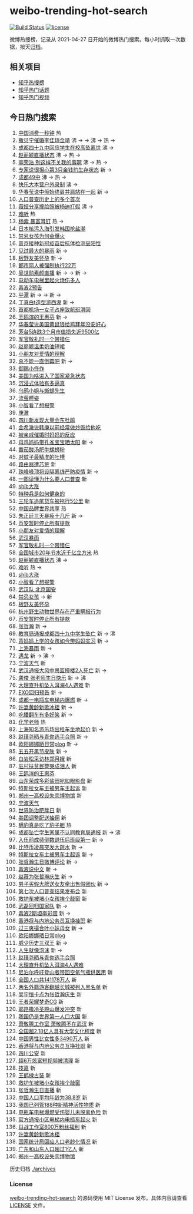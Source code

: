 # weibo-trending-hot-search

[![Build Status](https://github.com/justjavac/weibo-trending-hot-search/workflows/ci/badge.svg?branch=master)](https://github.com/justjavac/weibo-trending-hot-search/actions)
[![license](https://img.shields.io/github/license/justjavac/weibo-trending-hot-search)](https://github.com/justjavac/weibo-trending-hot-search/blob/master/LICENSE)

微博热搜榜，记录从 2021-04-27 日开始的微博热门搜索。每小时抓取一次数据，按天[归档](./archives)。

## 相关项目

- [知乎热搜榜](https://github.com/justjavac/zhihu-trending-top-search)
- [知乎热门话题](https://github.com/justjavac/zhihu-trending-hot-questions)
- [知乎热门视频](https://github.com/justjavac/zhihu-trending-hot-video)

## 今日热门搜索

<!-- BEGIN -->
<!-- 最后更新时间 Tue May 11 2021 11:28:10 GMT+0800 (China Standard Time) -->

1. [中国消费一秒钟](https://s.weibo.com//weibo?q=%23%E4%B8%AD%E5%9B%BD%E6%B6%88%E8%B4%B9%E4%B8%80%E7%A7%92%E9%92%9F%23&Refer=new_time)
   热
2. [撒贝宁催婚李佳琦金靖](https://s.weibo.com//weibo?q=%23%E6%92%92%E8%B4%9D%E5%AE%81%E5%82%AC%E5%A9%9A%E6%9D%8E%E4%BD%B3%E7%90%A6%E9%87%91%E9%9D%96%23&Refer=top)
   沸 -> -> 沸 -> 热 ->
3. [成都四十九中回应学生在校高坠离世](https://s.weibo.com//weibo?q=%23%E6%88%90%E9%83%BD%E5%9B%9B%E5%8D%81%E4%B9%9D%E4%B8%AD%E5%9B%9E%E5%BA%94%E5%AD%A6%E7%94%9F%E5%9C%A8%E6%A0%A1%E9%AB%98%E5%9D%A0%E7%A6%BB%E4%B8%96%23&Refer=top)
   沸 ->
4. [赵丽颖直播状态](https://s.weibo.com//weibo?q=%23%E8%B5%B5%E4%B8%BD%E9%A2%96%E7%9B%B4%E6%92%AD%E7%8A%B6%E6%80%81%23&Refer=top)
   沸 -> 热 ->
5. [李荣浩 别这样不关我的事啊](https://s.weibo.com//weibo?q=%E6%9D%8E%E8%8D%A3%E6%B5%A9%20%E5%88%AB%E8%BF%99%E6%A0%B7%E4%B8%8D%E5%85%B3%E6%88%91%E7%9A%84%E4%BA%8B%E5%95%8A&Refer=top)
   沸 -> 热 ->
6. [专家说很担心第3只金钱豹生存状态](https://s.weibo.com//weibo?q=%23%E4%B8%93%E5%AE%B6%E8%AF%B4%E5%BE%88%E6%8B%85%E5%BF%83%E7%AC%AC3%E5%8F%AA%E9%87%91%E9%92%B1%E8%B1%B9%E7%94%9F%E5%AD%98%E7%8A%B6%E6%80%81%23&Refer=top)
   新 ->
7. [成都49中](https://s.weibo.com//weibo?q=%23%E6%88%90%E9%83%BD49%E4%B8%AD%23&Refer=top)
   沸 -> 热 ->
8. [快乐大本营户外录制](https://s.weibo.com//weibo?q=%23%E5%BF%AB%E4%B9%90%E5%A4%A7%E6%9C%AC%E8%90%A5%E6%88%B7%E5%A4%96%E5%BD%95%E5%88%B6%23&Refer=top)
   沸 ->
9. [华春莹说中俄始终肩并肩站在一起](https://s.weibo.com//weibo?q=%23%E5%8D%8E%E6%98%A5%E8%8E%B9%E8%AF%B4%E4%B8%AD%E4%BF%84%E5%A7%8B%E7%BB%88%E8%82%A9%E5%B9%B6%E8%82%A9%E7%AB%99%E5%9C%A8%E4%B8%80%E8%B5%B7%23&Refer=top)
   新 ->
10. [人口普查历史上的多个首次](https://s.weibo.com//weibo?q=%23%E4%BA%BA%E5%8F%A3%E6%99%AE%E6%9F%A5%E5%8E%86%E5%8F%B2%E4%B8%8A%E7%9A%84%E5%A4%9A%E4%B8%AA%E9%A6%96%E6%AC%A1%23&Refer=top)
11. [薇娅分享撞脸照被杨迪打假](https://s.weibo.com//weibo?q=%23%E8%96%87%E5%A8%85%E5%88%86%E4%BA%AB%E6%92%9E%E8%84%B8%E7%85%A7%E8%A2%AB%E6%9D%A8%E8%BF%AA%E6%89%93%E5%81%87%23&Refer=top)
    沸 ->
12. [难听](https://s.weibo.com//weibo?q=%E9%9A%BE%E5%90%AC&Refer=top) 热
13. [杨紫 暴富耳钉](https://s.weibo.com//weibo?q=%E6%9D%A8%E7%B4%AB%20%E6%9A%B4%E5%AF%8C%E8%80%B3%E9%92%89&Refer=top)
    热 ->
14. [日本核污入海引发韩国抢盐潮](https://s.weibo.com//weibo?q=%23%E6%97%A5%E6%9C%AC%E6%A0%B8%E6%B1%A1%E5%85%A5%E6%B5%B7%E5%BC%95%E5%8F%91%E9%9F%A9%E5%9B%BD%E6%8A%A2%E7%9B%90%E6%BD%AE%23&Refer=top)
15. [禁忌女孩为何会爆火](https://s.weibo.com//weibo?q=%23%E7%A6%81%E5%BF%8C%E5%A5%B3%E5%AD%A9%E4%B8%BA%E4%BD%95%E4%BC%9A%E7%88%86%E7%81%AB%23&Refer=top)
16. [普京接种新冠疫苗后抗体检测呈阳性](https://s.weibo.com//weibo?q=%23%E6%99%AE%E4%BA%AC%E6%8E%A5%E7%A7%8D%E6%96%B0%E5%86%A0%E7%96%AB%E8%8B%97%E5%90%8E%E6%8A%97%E4%BD%93%E6%A3%80%E6%B5%8B%E5%91%88%E9%98%B3%E6%80%A7%23&Refer=top)
17. [见过最大的暴雨](https://s.weibo.com//weibo?q=%23%E8%A7%81%E8%BF%87%E6%9C%80%E5%A4%A7%E7%9A%84%E6%9A%B4%E9%9B%A8%23&Refer=top)
    新 ->
18. [板野友美怀孕](https://s.weibo.com//weibo?q=%23%E6%9D%BF%E9%87%8E%E5%8F%8B%E7%BE%8E%E6%80%80%E5%AD%95%23&Refer=top)
    新 ->
19. [都市丽人被强制执行22万](https://s.weibo.com//weibo?q=%E9%83%BD%E5%B8%82%E4%B8%BD%E4%BA%BA%E8%A2%AB%E5%BC%BA%E5%88%B6%E6%89%A7%E8%A1%8C22%E4%B8%87&Refer=top)
20. [吴世勋素颜直播](https://s.weibo.com//weibo?q=%23%E5%90%B4%E4%B8%96%E5%8B%8B%E7%B4%A0%E9%A2%9C%E7%9B%B4%E6%92%AD%23&Refer=top)
    新 -> -> 新 ->
21. [电动车电梯里起火烧伤多人](https://s.weibo.com//weibo?q=%23%E7%94%B5%E5%8A%A8%E8%BD%A6%E7%94%B5%E6%A2%AF%E9%87%8C%E8%B5%B7%E7%81%AB%E7%83%A7%E4%BC%A4%E5%A4%9A%E4%BA%BA%23&Refer=top)
22. [毒液2预告](https://s.weibo.com//weibo?q=%23%E6%AF%92%E6%B6%B22%E9%A2%84%E5%91%8A%23&Refer=top)
23. [平潭](https://s.weibo.com//weibo?q=%E5%B9%B3%E6%BD%AD&Refer=top) 新 -> -> 新 ->
24. [丁真白t造型游西湖](https://s.weibo.com//weibo?q=%23%E4%B8%81%E7%9C%9F%E7%99%BDt%E9%80%A0%E5%9E%8B%E6%B8%B8%E8%A5%BF%E6%B9%96%23&Refer=top)
    新 ->
25. [首都机场一女子占座致航班滑回](https://s.weibo.com//weibo?q=%23%E9%A6%96%E9%83%BD%E6%9C%BA%E5%9C%BA%E4%B8%80%E5%A5%B3%E5%AD%90%E5%8D%A0%E5%BA%A7%E8%87%B4%E8%88%AA%E7%8F%AD%E6%BB%91%E5%9B%9E%23&Refer=top)
26. [王鸥演的王惠芬](https://s.weibo.com//weibo?q=%23%E7%8E%8B%E9%B8%A5%E6%BC%94%E7%9A%84%E7%8E%8B%E6%83%A0%E8%8A%AC%23&Refer=top)
    新 ->
27. [华春莹说美国黄鼠狼给鸡拜年没安好心](https://s.weibo.com//weibo?q=%23%E5%8D%8E%E6%98%A5%E8%8E%B9%E8%AF%B4%E7%BE%8E%E5%9B%BD%E9%BB%84%E9%BC%A0%E7%8B%BC%E7%BB%99%E9%B8%A1%E6%8B%9C%E5%B9%B4%E6%B2%A1%E5%AE%89%E5%A5%BD%E5%BF%83%23&Refer=top)
28. [茅台5连跌3个月市值损失近9500亿](https://s.weibo.com//weibo?q=%23%E8%8C%85%E5%8F%B05%E8%BF%9E%E8%B7%8C3%E4%B8%AA%E6%9C%88%E5%B8%82%E5%80%BC%E6%8D%9F%E5%A4%B1%E8%BF%919500%E4%BA%BF%23&Refer=top)
29. [军官敬礼时一个带错仨](https://s.weibo.com//weibo?q=%23%E5%86%9B%E5%AE%98%E6%95%AC%E7%A4%BC%E6%97%B6%E4%B8%80%E4%B8%AA%E5%B8%A6%E9%94%99%E4%BB%A8%23&Refer=top)
30. [赵丽颖温柔奶油短裙](https://s.weibo.com//weibo?q=%23%E8%B5%B5%E4%B8%BD%E9%A2%96%E6%B8%A9%E6%9F%94%E5%A5%B6%E6%B2%B9%E7%9F%AD%E8%A3%99%23&Refer=top)
31. [小朋友对爱情的理解](https://s.weibo.com//weibo?q=%E5%B0%8F%E6%9C%8B%E5%8F%8B%E5%AF%B9%E7%88%B1%E6%83%85%E7%9A%84%E7%90%86%E8%A7%A3&Refer=top)
32. [总不能一直倒霉吧](https://s.weibo.com//weibo?q=%23%E6%80%BB%E4%B8%8D%E8%83%BD%E4%B8%80%E7%9B%B4%E5%80%92%E9%9C%89%E5%90%A7%23&Refer=top)
    新 ->
33. [御赐小仵作](https://s.weibo.com//weibo?q=%E5%BE%A1%E8%B5%90%E5%B0%8F%E4%BB%B5%E4%BD%9C&Refer=top)
34. [美国为啥进入了国家紧急状态](https://s.weibo.com//weibo?q=%23%E7%BE%8E%E5%9B%BD%E4%B8%BA%E5%95%A5%E8%BF%9B%E5%85%A5%E4%BA%86%E5%9B%BD%E5%AE%B6%E7%B4%A7%E6%80%A5%E7%8A%B6%E6%80%81%23&Refer=top)
35. [沉浸式体验有多逼真](https://s.weibo.com//weibo?q=%23%E6%B2%89%E6%B5%B8%E5%BC%8F%E4%BD%93%E9%AA%8C%E6%9C%89%E5%A4%9A%E9%80%BC%E7%9C%9F%23&Refer=top)
36. [乌鸦小姐与蜥蜴先生](https://s.weibo.com//weibo?q=%E4%B9%8C%E9%B8%A6%E5%B0%8F%E5%A7%90%E4%B8%8E%E8%9C%A5%E8%9C%B4%E5%85%88%E7%94%9F&Refer=top)
37. [流萤睡姿](https://s.weibo.com//weibo?q=%23%E6%B5%81%E8%90%A4%E7%9D%A1%E5%A7%BF%23&Refer=top)
38. [小智看了想报警](https://s.weibo.com//weibo?q=%E5%B0%8F%E6%99%BA%E7%9C%8B%E4%BA%86%E6%83%B3%E6%8A%A5%E8%AD%A6&Refer=top)
39. [庚澈](https://s.weibo.com//weibo?q=%E5%BA%9A%E6%BE%88&Refer=top)
40. [四川新发现大量会东杜鹃](https://s.weibo.com//weibo?q=%23%E5%9B%9B%E5%B7%9D%E6%96%B0%E5%8F%91%E7%8E%B0%E5%A4%A7%E9%87%8F%E4%BC%9A%E4%B8%9C%E6%9D%9C%E9%B9%83%23&Refer=top)
41. [金希澈说韩庚以前经常做炒饭给他吃](https://s.weibo.com//weibo?q=%23%E9%87%91%E5%B8%8C%E6%BE%88%E8%AF%B4%E9%9F%A9%E5%BA%9A%E4%BB%A5%E5%89%8D%E7%BB%8F%E5%B8%B8%E5%81%9A%E7%82%92%E9%A5%AD%E7%BB%99%E4%BB%96%E5%90%83%23&Refer=top)
42. [被亲戚催婚时妈妈的反应](https://s.weibo.com//weibo?q=%23%E8%A2%AB%E4%BA%B2%E6%88%9A%E5%82%AC%E5%A9%9A%E6%97%B6%E5%A6%88%E5%A6%88%E7%9A%84%E5%8F%8D%E5%BA%94%23&Refer=top)
43. [母鸡妈妈带孔雀宝宝晒太阳](https://s.weibo.com//weibo?q=%23%E6%AF%8D%E9%B8%A1%E5%A6%88%E5%A6%88%E5%B8%A6%E5%AD%94%E9%9B%80%E5%AE%9D%E5%AE%9D%E6%99%92%E5%A4%AA%E9%98%B3%23&Refer=top)
    新 ->
44. [番茄酸汤肥牛螺蛳粉](https://s.weibo.com//weibo?q=%23%E7%95%AA%E8%8C%84%E9%85%B8%E6%B1%A4%E8%82%A5%E7%89%9B%E8%9E%BA%E8%9B%B3%E7%B2%89%23&Refer=top)
45. [对蚊子最精准的吐槽](https://s.weibo.com//weibo?q=%23%E5%AF%B9%E8%9A%8A%E5%AD%90%E6%9C%80%E7%B2%BE%E5%87%86%E7%9A%84%E5%90%90%E6%A7%BD%23&Refer=top)
46. [路由器遭芯荒](https://s.weibo.com//weibo?q=%23%E8%B7%AF%E7%94%B1%E5%99%A8%E9%81%AD%E8%8A%AF%E8%8D%92%23&Refer=top)
    新
47. [珠峰峰顶将设隔离线严防疫情](https://s.weibo.com//weibo?q=%23%E7%8F%A0%E5%B3%B0%E5%B3%B0%E9%A1%B6%E5%B0%86%E8%AE%BE%E9%9A%94%E7%A6%BB%E7%BA%BF%E4%B8%A5%E9%98%B2%E7%96%AB%E6%83%85%23&Refer=top)
    新 ->
48. [一图读懂为什么要人口普查](https://s.weibo.com//weibo?q=%23%E4%B8%80%E5%9B%BE%E8%AF%BB%E6%87%82%E4%B8%BA%E4%BB%80%E4%B9%88%E8%A6%81%E4%BA%BA%E5%8F%A3%E6%99%AE%E6%9F%A5%23&Refer=top)
    新
49. [shib大涨](https://s.weibo.com//weibo?q=%23shib%E5%A4%A7%E6%B6%A8%23&Refer=top)
50. [特种兵是如何健身的](https://s.weibo.com//weibo?q=%23%E7%89%B9%E7%A7%8D%E5%85%B5%E6%98%AF%E5%A6%82%E4%BD%95%E5%81%A5%E8%BA%AB%E7%9A%84%23&Refer=top)
51. [三轮车追尾货车被拖行5公里](https://s.weibo.com//weibo?q=%23%E4%B8%89%E8%BD%AE%E8%BD%A6%E8%BF%BD%E5%B0%BE%E8%B4%A7%E8%BD%A6%E8%A2%AB%E6%8B%96%E8%A1%8C5%E5%85%AC%E9%87%8C%23&Refer=top)
    新
52. [中国品牌世界共享](https://s.weibo.com//weibo?q=%23%E4%B8%AD%E5%9B%BD%E5%93%81%E7%89%8C%E4%B8%96%E7%95%8C%E5%85%B1%E4%BA%AB%23&Refer=new_time)
    热
53. [朱正廷三天暴瘦十几斤](https://s.weibo.com//weibo?q=%23%E6%9C%B1%E6%AD%A3%E5%BB%B7%E4%B8%89%E5%A4%A9%E6%9A%B4%E7%98%A6%E5%8D%81%E5%87%A0%E6%96%A4%23&Refer=top)
    新 ->
54. [币安暂时停止所有提款](https://s.weibo.com//weibo?q=%E5%B8%81%E5%AE%89%E6%9A%82%E6%97%B6%E5%81%9C%E6%AD%A2%E6%89%80%E6%9C%89%E6%8F%90%E6%AC%BE&Refer=top)
55. [小朋友对爱情的理解](https://s.weibo.com//weibo?q=%23%E5%B0%8F%E6%9C%8B%E5%8F%8B%E5%AF%B9%E7%88%B1%E6%83%85%E7%9A%84%E7%90%86%E8%A7%A3%23&Refer=top)
56. [武汉暴雨](https://s.weibo.com//weibo?q=%E6%AD%A6%E6%B1%89%E6%9A%B4%E9%9B%A8&Refer=top)
57. [军官敬礼时一个带错仨](https://s.weibo.com//weibo?q=%E5%86%9B%E5%AE%98%E6%95%AC%E7%A4%BC%E6%97%B6%E4%B8%80%E4%B8%AA%E5%B8%A6%E9%94%99%E4%BB%A8&Refer=top)
58. [全国城市20年节水近千亿立方米](https://s.weibo.com//weibo?q=%23%E5%85%A8%E5%9B%BD%E5%9F%8E%E5%B8%8220%E5%B9%B4%E8%8A%82%E6%B0%B4%E8%BF%91%E5%8D%83%E4%BA%BF%E7%AB%8B%E6%96%B9%E7%B1%B3%23&Refer=new_time)
    热
59. [赵丽颖直播状态](https://s.weibo.com//weibo?q=%E8%B5%B5%E4%B8%BD%E9%A2%96%E7%9B%B4%E6%92%AD%E7%8A%B6%E6%80%81&Refer=top)
    沸 ->
60. [难听](https://s.weibo.com//weibo?q=%23%E9%9A%BE%E5%90%AC%23&Refer=top) 热 ->
61. [shib大涨](https://s.weibo.com//weibo?q=shib%E5%A4%A7%E6%B6%A8&Refer=top)
62. [小智看了想报警](https://s.weibo.com//weibo?q=%23%E5%B0%8F%E6%99%BA%E7%9C%8B%E4%BA%86%E6%83%B3%E6%8A%A5%E8%AD%A6%23&Refer=top)
63. [武汉队 北京国安](https://s.weibo.com//weibo?q=%E6%AD%A6%E6%B1%89%E9%98%9F%20%E5%8C%97%E4%BA%AC%E5%9B%BD%E5%AE%89&Refer=top)
64. [禁忌女孩](https://s.weibo.com//weibo?q=%E7%A6%81%E5%BF%8C%E5%A5%B3%E5%AD%A9&Refer=top)
    -> 新
65. [板野友美怀孕](https://s.weibo.com//weibo?q=%E6%9D%BF%E9%87%8E%E5%8F%8B%E7%BE%8E%E6%80%80%E5%AD%95&Refer=top)
66. [杭州野生动物世界存在严重瞒报行为](https://s.weibo.com//weibo?q=%23%E6%9D%AD%E5%B7%9E%E9%87%8E%E7%94%9F%E5%8A%A8%E7%89%A9%E4%B8%96%E7%95%8C%E5%AD%98%E5%9C%A8%E4%B8%A5%E9%87%8D%E7%9E%92%E6%8A%A5%E8%A1%8C%E4%B8%BA%23&Refer=top)
67. [币安暂时停止所有提款](https://s.weibo.com//weibo?q=%23%E5%B8%81%E5%AE%89%E6%9A%82%E6%97%B6%E5%81%9C%E6%AD%A2%E6%89%80%E6%9C%89%E6%8F%90%E6%AC%BE%23&Refer=top)
68. [张哲瀚](https://s.weibo.com//weibo?q=%E5%BC%A0%E5%93%B2%E7%80%9A&Refer=top) 新
    ->
69. [教育局通报成都四十九中学生坠亡](https://s.weibo.com//weibo?q=%23%E6%95%99%E8%82%B2%E5%B1%80%E9%80%9A%E6%8A%A5%E6%88%90%E9%83%BD%E5%9B%9B%E5%8D%81%E4%B9%9D%E4%B8%AD%E5%AD%A6%E7%94%9F%E5%9D%A0%E4%BA%A1%23&Refer=top)
    新 -> 沸
70. [背妈妈上学的女孩如今带妈妈实习](https://s.weibo.com//weibo?q=%23%E8%83%8C%E5%A6%88%E5%A6%88%E4%B8%8A%E5%AD%A6%E7%9A%84%E5%A5%B3%E5%AD%A9%E5%A6%82%E4%BB%8A%E5%B8%A6%E5%A6%88%E5%A6%88%E5%AE%9E%E4%B9%A0%23&Refer=top)
    新 ->
71. [上海暴雨](https://s.weibo.com//weibo?q=%E4%B8%8A%E6%B5%B7%E6%9A%B4%E9%9B%A8&Refer=top)
    新 ->
72. [遇龙](https://s.weibo.com//weibo?q=%E9%81%87%E9%BE%99&Refer=top) 新 -> 沸 ->
73. [宁波天气](https://s.weibo.com//weibo?q=%E5%AE%81%E6%B3%A2%E5%A4%A9%E6%B0%94&Refer=top)
    新
74. [武汉通报大风中吊篮撞楼2人死亡](https://s.weibo.com//weibo?q=%23%E6%AD%A6%E6%B1%89%E9%80%9A%E6%8A%A5%E5%A4%A7%E9%A3%8E%E4%B8%AD%E5%90%8A%E7%AF%AE%E6%92%9E%E6%A5%BC2%E4%BA%BA%E6%AD%BB%E4%BA%A1%23&Refer=top)
    新 ->
75. [龚俊 张老师生日快乐](https://s.weibo.com//weibo?q=%E9%BE%9A%E4%BF%8A%20%E5%BC%A0%E8%80%81%E5%B8%88%E7%94%9F%E6%97%A5%E5%BF%AB%E4%B9%90&Refer=top)
    新 -> 沸
76. [大理直升机坠入洱海4人遇难](https://s.weibo.com//weibo?q=%23%E5%A4%A7%E7%90%86%E7%9B%B4%E5%8D%87%E6%9C%BA%E5%9D%A0%E5%85%A5%E6%B4%B1%E6%B5%B74%E4%BA%BA%E9%81%87%E9%9A%BE%23&Refer=top)
    新
77. [EXO回归预告](https://s.weibo.com//weibo?q=%23EXO%E5%9B%9E%E5%BD%92%E9%A2%84%E5%91%8A%23&Refer=top)
    新 ->
78. [成都一电瓶车电梯内爆燃](https://s.weibo.com//weibo?q=%23%E6%88%90%E9%83%BD%E4%B8%80%E7%94%B5%E7%93%B6%E8%BD%A6%E7%94%B5%E6%A2%AF%E5%86%85%E7%88%86%E7%87%83%23&Refer=top)
    新 ->
79. [许嵩黄龄新歌冰柜](https://s.weibo.com//weibo?q=%E8%AE%B8%E5%B5%A9%E9%BB%84%E9%BE%84%E6%96%B0%E6%AD%8C%E5%86%B0%E6%9F%9C&Refer=top)
    新 ->
80. [吃播翻车有多好笑](https://s.weibo.com//weibo?q=%23%E5%90%83%E6%92%AD%E7%BF%BB%E8%BD%A6%E6%9C%89%E5%A4%9A%E5%A5%BD%E7%AC%91%23&Refer=top)
    新 ->
81. [化学老师](https://s.weibo.com//weibo?q=%E5%8C%96%E5%AD%A6%E8%80%81%E5%B8%88&Refer=top)
    热
82. [上海知名游乐场出租车坐地起价](https://s.weibo.com//weibo?q=%E4%B8%8A%E6%B5%B7%E7%9F%A5%E5%90%8D%E6%B8%B8%E4%B9%90%E5%9C%BA%E5%87%BA%E7%A7%9F%E8%BD%A6%E5%9D%90%E5%9C%B0%E8%B5%B7%E4%BB%B7&Refer=top)
    新 ->
83. [赵瑾尧晒与青你选手合照](https://s.weibo.com//weibo?q=%23%E8%B5%B5%E7%91%BE%E5%B0%A7%E6%99%92%E4%B8%8E%E9%9D%92%E4%BD%A0%E9%80%89%E6%89%8B%E5%90%88%E7%85%A7%23&Refer=top)
    新 ->
84. [欧阳娜娜晒日常plog](https://s.weibo.com//weibo?q=%E6%AC%A7%E9%98%B3%E5%A8%9C%E5%A8%9C%E6%99%92%E6%97%A5%E5%B8%B8plog&Refer=top)
    新 ->
85. [五五开黑节皮肤](https://s.weibo.com//weibo?q=%23%E4%BA%94%E4%BA%94%E5%BC%80%E9%BB%91%E8%8A%82%E7%9A%AE%E8%82%A4%23&Refer=top)
    新 ->
86. [白岩松采访林郑月娥](https://s.weibo.com//weibo?q=%23%E7%99%BD%E5%B2%A9%E6%9D%BE%E9%87%87%E8%AE%BF%E6%9E%97%E9%83%91%E6%9C%88%E5%A8%A5%23&Refer=top)
    新
87. [驻村扶贫民警哭成泪人](https://s.weibo.com//weibo?q=%23%E9%A9%BB%E6%9D%91%E6%89%B6%E8%B4%AB%E6%B0%91%E8%AD%A6%E5%93%AD%E6%88%90%E6%B3%AA%E4%BA%BA%23&Refer=top)
    新
88. [王鸥演的王惠芬](https://s.weibo.com//weibo?q=%E7%8E%8B%E9%B8%A5%E6%BC%94%E7%9A%84%E7%8E%8B%E6%83%A0%E8%8A%AC&Refer=top)
89. [山东荣成多彩盐田宛如眼影盘](https://s.weibo.com//weibo?q=%23%E5%B1%B1%E4%B8%9C%E8%8D%A3%E6%88%90%E5%A4%9A%E5%BD%A9%E7%9B%90%E7%94%B0%E5%AE%9B%E5%A6%82%E7%9C%BC%E5%BD%B1%E7%9B%98%23&Refer=top)
    新
90. [特斯拉女车主被男车主起诉](https://s.weibo.com//weibo?q=%E7%89%B9%E6%96%AF%E6%8B%89%E5%A5%B3%E8%BD%A6%E4%B8%BB%E8%A2%AB%E7%94%B7%E8%BD%A6%E4%B8%BB%E8%B5%B7%E8%AF%89&Refer=top)
    新
91. [郑州一高校设失恋博物馆](https://s.weibo.com//weibo?q=%E9%83%91%E5%B7%9E%E4%B8%80%E9%AB%98%E6%A0%A1%E8%AE%BE%E5%A4%B1%E6%81%8B%E5%8D%9A%E7%89%A9%E9%A6%86&Refer=top)
    新
92. [宁波天气](https://s.weibo.com//weibo?q=%23%E5%AE%81%E6%B3%A2%E5%A4%A9%E6%B0%94%23&Refer=top)
93. [世界防治肥胖日](https://s.weibo.com//weibo?q=%E4%B8%96%E7%95%8C%E9%98%B2%E6%B2%BB%E8%82%A5%E8%83%96%E6%97%A5&Refer=top)
    新
94. [美团调整配送抽佣](https://s.weibo.com//weibo?q=%E7%BE%8E%E5%9B%A2%E8%B0%83%E6%95%B4%E9%85%8D%E9%80%81%E6%8A%BD%E4%BD%A3&Refer=top)
    新
95. [瞒豹真是吃了豹子胆](https://s.weibo.com//weibo?q=%23%E7%9E%92%E8%B1%B9%E7%9C%9F%E6%98%AF%E5%90%83%E4%BA%86%E8%B1%B9%E5%AD%90%E8%83%86%23&Refer=new_time)
    热
96. [成都坠亡学生家属不认同教育局通报](https://s.weibo.com//weibo?q=%23%E6%88%90%E9%83%BD%E5%9D%A0%E4%BA%A1%E5%AD%A6%E7%94%9F%E5%AE%B6%E5%B1%9E%E4%B8%8D%E8%AE%A4%E5%90%8C%E6%95%99%E8%82%B2%E5%B1%80%E9%80%9A%E6%8A%A5%23&Refer=top)
    新 -> 沸
97. [入伍前成绩倒数退伍后班级第一](https://s.weibo.com//weibo?q=%23%E5%85%A5%E4%BC%8D%E5%89%8D%E6%88%90%E7%BB%A9%E5%80%92%E6%95%B0%E9%80%80%E4%BC%8D%E5%90%8E%E7%8F%AD%E7%BA%A7%E7%AC%AC%E4%B8%80%23&Refer=top)
    新 ->
98. [比特币凌晨突发大跳水](https://s.weibo.com//weibo?q=%23%E6%AF%94%E7%89%B9%E5%B8%81%E5%87%8C%E6%99%A8%E7%AA%81%E5%8F%91%E5%A4%A7%E8%B7%B3%E6%B0%B4%23&Refer=top)
    新 ->
99. [特斯拉女车主被男车主起诉](https://s.weibo.com//weibo?q=%23%E7%89%B9%E6%96%AF%E6%8B%89%E5%A5%B3%E8%BD%A6%E4%B8%BB%E8%A2%AB%E7%94%B7%E8%BD%A6%E4%B8%BB%E8%B5%B7%E8%AF%89%23&Refer=top)
    新 ->
100. [张哲瀚生日微博评论](https://s.weibo.com//weibo?q=%23%E5%BC%A0%E5%93%B2%E7%80%9A%E7%94%9F%E6%97%A5%E5%BE%AE%E5%8D%9A%E8%AF%84%E8%AE%BA%23&Refer=top)
     新 ->
101. [毒液说中文](https://s.weibo.com//weibo?q=%23%E6%AF%92%E6%B6%B2%E8%AF%B4%E4%B8%AD%E6%96%87%23&Refer=top)
     新 ->
102. [赵薇为张哲瀚庆生](https://s.weibo.com//weibo?q=%23%E8%B5%B5%E8%96%87%E4%B8%BA%E5%BC%A0%E5%93%B2%E7%80%9A%E5%BA%86%E7%94%9F%23&Refer=top)
     新 ->
103. [男子买假大牌送女友牵出售假团伙](https://s.weibo.com//weibo?q=%23%E7%94%B7%E5%AD%90%E4%B9%B0%E5%81%87%E5%A4%A7%E7%89%8C%E9%80%81%E5%A5%B3%E5%8F%8B%E7%89%B5%E5%87%BA%E5%94%AE%E5%81%87%E5%9B%A2%E4%BC%99%23&Refer=top)
     新 ->
104. [第七次人口普查结果发布会](https://s.weibo.com//weibo?q=%E7%AC%AC%E4%B8%83%E6%AC%A1%E4%BA%BA%E5%8F%A3%E6%99%AE%E6%9F%A5%E7%BB%93%E6%9E%9C%E5%8F%91%E5%B8%83%E4%BC%9A&Refer=top)
     新
105. [救护车被堵小女孩挨个敲窗](https://s.weibo.com//weibo?q=%23%E6%95%91%E6%8A%A4%E8%BD%A6%E8%A2%AB%E5%A0%B5%E5%B0%8F%E5%A5%B3%E5%AD%A9%E6%8C%A8%E4%B8%AA%E6%95%B2%E7%AA%97%23&Refer=top)
     新
106. [武磊回归国家队](https://s.weibo.com//weibo?q=%23%E6%AD%A6%E7%A3%8A%E5%9B%9E%E5%BD%92%E5%9B%BD%E5%AE%B6%E9%98%9F%23&Refer=top)
     新 ->
107. [毒液2斯坦李彩蛋](https://s.weibo.com//weibo?q=%23%E6%AF%92%E6%B6%B22%E6%96%AF%E5%9D%A6%E6%9D%8E%E5%BD%A9%E8%9B%8B%23&Refer=top)
     新 ->
108. [香港将与内地公务员互换挂职](https://s.weibo.com//weibo?q=%E9%A6%99%E6%B8%AF%E5%B0%86%E4%B8%8E%E5%86%85%E5%9C%B0%E5%85%AC%E5%8A%A1%E5%91%98%E4%BA%92%E6%8D%A2%E6%8C%82%E8%81%8C&Refer=top)
     新
109. [过三爽撮合叶小妹母女](https://s.weibo.com//weibo?q=%23%E8%BF%87%E4%B8%89%E7%88%BD%E6%92%AE%E5%90%88%E5%8F%B6%E5%B0%8F%E5%A6%B9%E6%AF%8D%E5%A5%B3%23&Refer=top)
     新 ->
110. [欧阳娜娜晒日常plog](https://s.weibo.com//weibo?q=%23%E6%AC%A7%E9%98%B3%E5%A8%9C%E5%A8%9C%E6%99%92%E6%97%A5%E5%B8%B8plog%23&Refer=top)
111. [威少历史三双王](https://s.weibo.com//weibo?q=%E5%A8%81%E5%B0%91%E5%8E%86%E5%8F%B2%E4%B8%89%E5%8F%8C%E7%8E%8B&Refer=top)
     新 ->
112. [人生就像泡沫](https://s.weibo.com//weibo?q=%E4%BA%BA%E7%94%9F%E5%B0%B1%E5%83%8F%E6%B3%A1%E6%B2%AB&Refer=top)
     新 ->
113. [赵瑾尧晒与青你选手合照](https://s.weibo.com//weibo?q=%E8%B5%B5%E7%91%BE%E5%B0%A7%E6%99%92%E4%B8%8E%E9%9D%92%E4%BD%A0%E9%80%89%E6%89%8B%E5%90%88%E7%85%A7&Refer=top)
114. [大理直升机坠入洱海4人遇难](https://s.weibo.com//weibo?q=%E5%A4%A7%E7%90%86%E7%9B%B4%E5%8D%87%E6%9C%BA%E5%9D%A0%E5%85%A5%E6%B4%B1%E6%B5%B74%E4%BA%BA%E9%81%87%E9%9A%BE&Refer=top)
115. [尼泊尔呼吁登山者带回空氧气瓶供医用](https://s.weibo.com//weibo?q=%23%E5%B0%BC%E6%B3%8A%E5%B0%94%E5%91%BC%E5%90%81%E7%99%BB%E5%B1%B1%E8%80%85%E5%B8%A6%E5%9B%9E%E7%A9%BA%E6%B0%A7%E6%B0%94%E7%93%B6%E4%BE%9B%E5%8C%BB%E7%94%A8%23&Refer=top)
     新
116. [全国人口共141178万人](https://s.weibo.com//weibo?q=%23%E5%85%A8%E5%9B%BD%E4%BA%BA%E5%8F%A3%E5%85%B1141178%E4%B8%87%E4%BA%BA%23&Refer=top)
     新
117. [两名外籍游客翻越长城被列入黑名单](https://s.weibo.com//weibo?q=%23%E4%B8%A4%E5%90%8D%E5%A4%96%E7%B1%8D%E6%B8%B8%E5%AE%A2%E7%BF%BB%E8%B6%8A%E9%95%BF%E5%9F%8E%E8%A2%AB%E5%88%97%E5%85%A5%E9%BB%91%E5%90%8D%E5%8D%95%23&Refer=top)
     新
118. [吴宇恒卡点为张哲瀚庆生](https://s.weibo.com//weibo?q=%23%E5%90%B4%E5%AE%87%E6%81%92%E5%8D%A1%E7%82%B9%E4%B8%BA%E5%BC%A0%E5%93%B2%E7%80%9A%E5%BA%86%E7%94%9F%23&Refer=top)
     新
119. [王者荣耀梦奇CG](https://s.weibo.com//weibo?q=%23%E7%8E%8B%E8%80%85%E8%8D%A3%E8%80%80%E6%A2%A6%E5%A5%87CG%23&Refer=top)
     新
120. [耶路撒冷圣殿山爆发冲突](https://s.weibo.com//weibo?q=%E8%80%B6%E8%B7%AF%E6%92%92%E5%86%B7%E5%9C%A3%E6%AE%BF%E5%B1%B1%E7%88%86%E5%8F%91%E5%86%B2%E7%AA%81&Refer=top)
     新
121. [我国仍是世界第一人口大国](https://s.weibo.com//weibo?q=%23%E6%88%91%E5%9B%BD%E4%BB%8D%E6%98%AF%E4%B8%96%E7%95%8C%E7%AC%AC%E4%B8%80%E4%BA%BA%E5%8F%A3%E5%A4%A7%E5%9B%BD%23&Refer=top)
     新
122. [萧敬腾工作室
     萧敬腾不在武汉](https://s.weibo.com//weibo?q=%E8%90%A7%E6%95%AC%E8%85%BE%E5%B7%A5%E4%BD%9C%E5%AE%A4%20%E8%90%A7%E6%95%AC%E8%85%BE%E4%B8%8D%E5%9C%A8%E6%AD%A6%E6%B1%89&Refer=top)
     新
123. [全国超2.18亿人具有大学文化程度](https://s.weibo.com//weibo?q=%23%E5%85%A8%E5%9B%BD%E8%B6%852.18%E4%BA%BF%E4%BA%BA%E5%85%B7%E6%9C%89%E5%A4%A7%E5%AD%A6%E6%96%87%E5%8C%96%E7%A8%8B%E5%BA%A6%23&Refer=top)
     新
124. [中国男性比女性多3490万人](https://s.weibo.com//weibo?q=%23%E4%B8%AD%E5%9B%BD%E7%94%B7%E6%80%A7%E6%AF%94%E5%A5%B3%E6%80%A7%E5%A4%9A3490%E4%B8%87%E4%BA%BA%23&Refer=top)
     新
125. [香港将与内地公务员互换挂职](https://s.weibo.com//weibo?q=%23%E9%A6%99%E6%B8%AF%E5%B0%86%E4%B8%8E%E5%86%85%E5%9C%B0%E5%85%AC%E5%8A%A1%E5%91%98%E4%BA%92%E6%8D%A2%E6%8C%82%E8%81%8C%23&Refer=top)
     新
126. [四川公安](https://s.weibo.com//weibo?q=%E5%9B%9B%E5%B7%9D%E5%85%AC%E5%AE%89&Refer=top)
     新
127. [超6万炫富短视频被清理](https://s.weibo.com//weibo?q=%23%E8%B6%856%E4%B8%87%E7%82%AB%E5%AF%8C%E7%9F%AD%E8%A7%86%E9%A2%91%E8%A2%AB%E6%B8%85%E7%90%86%23&Refer=top)
     新
128. [技嘉](https://s.weibo.com//weibo?q=%E6%8A%80%E5%98%89&Refer=top) 新
129. [王鹤棣古装](https://s.weibo.com//weibo?q=%23%E7%8E%8B%E9%B9%A4%E6%A3%A3%E5%8F%A4%E8%A3%85%23&Refer=top)
     新
130. [救护车被堵小女孩挨个敲窗](https://s.weibo.com//weibo?q=%E6%95%91%E6%8A%A4%E8%BD%A6%E8%A2%AB%E5%A0%B5%E5%B0%8F%E5%A5%B3%E5%AD%A9%E6%8C%A8%E4%B8%AA%E6%95%B2%E7%AA%97&Refer=top)
131. [张哲瀚生日直播](https://s.weibo.com//weibo?q=%23%E5%BC%A0%E5%93%B2%E7%80%9A%E7%94%9F%E6%97%A5%E7%9B%B4%E6%92%AD%23&Refer=top)
     新
132. [中国人口平均年龄为38.8岁](https://s.weibo.com//weibo?q=%E4%B8%AD%E5%9B%BD%E4%BA%BA%E5%8F%A3%E5%B9%B3%E5%9D%87%E5%B9%B4%E9%BE%84%E4%B8%BA38.8%E5%B2%81&Refer=top)
     新
133. [我国已列管188种新精神活性物质](https://s.weibo.com//weibo?q=%23%E6%88%91%E5%9B%BD%E5%B7%B2%E5%88%97%E7%AE%A1188%E7%A7%8D%E6%96%B0%E7%B2%BE%E7%A5%9E%E6%B4%BB%E6%80%A7%E7%89%A9%E8%B4%A8%23&Refer=top)
     新
134. [电瓶车电梯爆燃受伤婴儿未脱离危险](https://s.weibo.com//weibo?q=%23%E7%94%B5%E7%93%B6%E8%BD%A6%E7%94%B5%E6%A2%AF%E7%88%86%E7%87%83%E5%8F%97%E4%BC%A4%E5%A9%B4%E5%84%BF%E6%9C%AA%E8%84%B1%E7%A6%BB%E5%8D%B1%E9%99%A9%23&Refer=top)
     新
135. [官方通报小区电梯内电瓶车起火](https://s.weibo.com//weibo?q=%E5%AE%98%E6%96%B9%E9%80%9A%E6%8A%A5%E5%B0%8F%E5%8C%BA%E7%94%B5%E6%A2%AF%E5%86%85%E7%94%B5%E7%93%B6%E8%BD%A6%E8%B5%B7%E7%81%AB&Refer=top)
     新
136. [肖战工作室800万粉丝福利](https://s.weibo.com//weibo?q=%23%E8%82%96%E6%88%98%E5%B7%A5%E4%BD%9C%E5%AE%A4800%E4%B8%87%E7%B2%89%E4%B8%9D%E7%A6%8F%E5%88%A9%23&Refer=top)
     新
137. [许嵩黄龄新歌冰柜](https://s.weibo.com//weibo?q=%23%E8%AE%B8%E5%B5%A9%E9%BB%84%E9%BE%84%E6%96%B0%E6%AD%8C%E5%86%B0%E6%9F%9C%23&Refer=top)
138. [国家统计局回应人口老龄化情况](https://s.weibo.com//weibo?q=%E5%9B%BD%E5%AE%B6%E7%BB%9F%E8%AE%A1%E5%B1%80%E5%9B%9E%E5%BA%94%E4%BA%BA%E5%8F%A3%E8%80%81%E9%BE%84%E5%8C%96%E6%83%85%E5%86%B5&Refer=top)
     新
139. [广东和山东人口超过1亿人](https://s.weibo.com//weibo?q=%23%E5%B9%BF%E4%B8%9C%E5%92%8C%E5%B1%B1%E4%B8%9C%E4%BA%BA%E5%8F%A3%E8%B6%85%E8%BF%871%E4%BA%BF%E4%BA%BA%23&Refer=top)
     新
140. [郑州一高校设失恋博物馆](https://s.weibo.com//weibo?q=%23%E9%83%91%E5%B7%9E%E4%B8%80%E9%AB%98%E6%A0%A1%E8%AE%BE%E5%A4%B1%E6%81%8B%E5%8D%9A%E7%89%A9%E9%A6%86%23&Refer=top)

<!-- END -->

历史归档 [./archives](./archives)

### License

[weibo-trending-hot-search](https://github.com/justjavac/weibo-trending-hot-search)
的源码使用 MIT License 发布。具体内容请查看 [LICENSE](./LICENSE) 文件。
